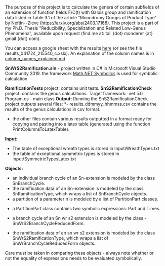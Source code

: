 


The purpose of this project is to calculate the genera of certain subfields of an extension of function fields F/C(t) with Galois group and ramification data listed in Table 3.1 of the article "Monodromy Groups of Product Type" by Neftin--Zieve (https://arxiv.org/abs/2403.17168).  This project is a part of my Ph.D. Thesis "Reducibility, Specialization and Related Low-Genus Phenomena", available upon request (find me at: tali {dot} monderer {at} gmail {dot} com).

You can access a google sheet with the results [here](https://docs.google.com/spreadsheets/d/1Y7uj72e3zrNj0GLyZnDUARUTYABRDcGLAFpLTDxZ37M/edit?usp=sharing) (or see the file results_041724_215540_c.xslx).
An explanation of the column names is in [column_names_explained.md](column_names_explained.md).

<p><strong>SnWrS2Ramification.sln</strong> - project written in C# in Microsoft Visual Studio Community 2019.
 the framework <a href="https://symbolics.mathdotnet.com/">Math.NET Symbolics</a>  is used for symbolic calculation.</p> 

 
<p><strong>RamificationTests</strong> project: contains unit tests. 
<strong>SnS2RamificationCheck</strong> project:  contains the genus calculations. Target framework: .net 5.0
        Program.cs - main class
<strong>Output:</strong>
Running the SnS2RamificationCheck project outputs several files:
*- results_ddmmyy_hhmmss.csv contains the results of the genus calculations in csv format.</p>
<ul>
<li>the other files contain various results outputted in a format ready for copying and pasting into a latex table (generated using the function PrintColumnsToLatexTable).</li>
</ul>
<p><strong>Input:</strong></p>
<ul>
<li>The table of exceptional wreath types is stored in Input\WreathTypes.txt </li>
<li>the table of exceptional symmetric types is stored in Input\SymmetricTypesLatex.txt</li>
</ul>
<p><strong>Objects:</strong>        </p>
<ul>
<li>an individual branch cycle of an Sn-extension is modeled by the class SnBranchCycle.</li>
<li>the ramification data of an Sn-extension is modeled by the class SnRamificationType, which wraps a list of SnBranchCycle objects.</li>
<li>a partition of a parameter n is modeled by a list of PartitionPart classes.</li>
<li><p>a PartitionPart class contains two symbolic expressions: Part and Times.</p>
</li>
<li><p>a branch cycle of an Sn wr s2 extension is modeled by the class     - SnWrS2BranchCycleReducedForm.    </p>
</li>
<li>the ramification data of an sn wr s2 extension is modeled by the class SnWrS2RamificationType, which wraps a list of SnWrBranchCycleReducedForm objects.</li>
</ul>
<p>Care must be taken in comparing these objects - always note whether or not the equality of expressions needs to be evaluated symbolically. </p>

